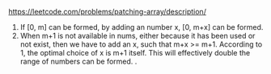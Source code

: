 
https://leetcode.com/problems/patching-array/description/

1. If [0, m] can be formed, by adding an number x, [0, m+x] can be formed. 
2. When m+1 is not available in nums, either because it has been used or not exist, 
   then we have to add an x, such that m+x >= m+1. According to 1, the optimal choice
	 of x is m+1 itself. This will effectively double the range of numbers can be formed. . 
